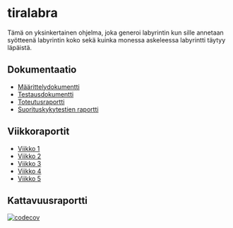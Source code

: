 # tiralabra
Tämä on yksinkertainen ohjelma, joka generoi labyrintin kun sille annetaan syötteenä labyrintin koko sekä kuinka monessa askeleessa labyrintti täytyy läpäistä.

## Dokumentaatio
* [Määrittelydokumentti](/docs/MAARITTELYDOKUMENTTI.md)
* [Testausdokumentti](/docs/TESTAUSDOKUMENTTI.md)
* [Toteutusraportti](/docs/TOTEUTUSRAPORTTI.md)
* [Suorituskykytestien raportti](/performance_report.xlsx)

## Viikkoraportit
* [Viikko 1](/docs/Viikkoraportit/Viikkoraportti_1.md)
* [Viikko 2](/docs/Viikkoraportit/Viikkoraportti_2.md)
* [Viikko 3](/docs/Viikkoraportit/Viikkoraportti_3.md)
* [Viikko 4](/docs/Viikkoraportit/Viikkoraportti_4.md)
* [Viikko 5](/docs/Viikkoraportit/Viikkoraportti_5.md)

## Kattavuusraportti
[![codecov](https://codecov.io/gh/sonicsasha/tiralabra/branch/main/graph/badge.svg?token=KDR8Z7R8I1)](https://codecov.io/gh/sonicsasha/tiralabra)
